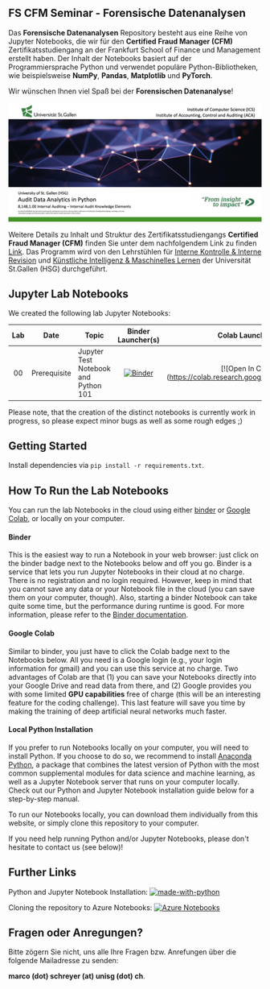 ## FS CFM Seminar - Forensische Datenanalysen

Das **Forensische Datenanalysen** Repository besteht aus eine Reihe von Jupyter Notebooks, die wir für den **Certified Fraud Manager (CFM)** Zertifikatsstudiengang an der Frankfurt School of Finance und Management erstellt haben. Der Inhalt der Notebooks basiert auf der Programmiersprache Python und verwendet populäre Python-Bibliotheken, wie beispielsweise **NumPy**, **Pandas**, **Matplotlib** und **PyTorch**. 

Wir wünschen Ihnen viel Spaß bei der **Forensischen Datenanalyse**!

![Course Banner](https://github.com/GitiHubi/courseACA/blob/master/banner.png)

Weitere Details zu Inhalt und Struktur des Zertifikatsstudiengangs **Certified Fraud Manager (CFM)** finden Sie unter dem nachfolgendem Link zu finden [Link](https://execed.frankfurt-school.de/home/individuals/compliance-forensics-audit/zertifikatsstudiengang-certified-fraud-manager). Das Programm wird von den Lehrstühlen für [Interne Kontrolle & Interne Revision](https://aca.unisg.ch/en/arbeitsgebiete/ruud/team) und [Künstliche Intelligenz & Maschinelles Lernen](https://ics.unisg.ch/chair-aiml-borth/) der Universität St.Gallen (HSG) durchgeführt.

## Jupyter Lab Notebooks

We created the following lab Jupyter Notebooks:

| Lab | Date         |Topic                                                                 | Binder Launcher(s) | Colab Launcher(s) |
|:---:|:------------:|----------------------------------------------------------------------|:--------:|:--------:|
|  00 | Prerequisite | Jupyter Test Notebook and Python 101                                 | [![Binder](https://mybinder.org/badge_logo.svg)](https://mybinder.org/v2/gh/GitiHubi/courseACA/master?filepath=labP1%2Faca_labP1.ipynb) | [![Open In Colab](https://colab.research.google.com/assets/colab-

Please note, that the creation of the distinct notebooks is currently work in progress, so please expect minor bugs as well as some rough edges ;)

## Getting Started

Install dependencies via `pip install -r requirements.txt`.

## How To Run the Lab Notebooks

You can run the lab Notebooks in the cloud using either [binder](https://mybinder.org/) or [Google Colab](https://colab.research.google.com/), or locally on your computer. 

#### Binder

This is the easiest way to run a Notebook in your web browser: just click on the binder badge next to the Notebooks below and off you go. Binder is a service that lets you run Jupyter Notebooks in their cloud at no charge. There is no registration and no login required. However, keep in mind that you cannot save any data or your Notebook file in the cloud (you can save them on your computer, though). Also, starting a binder Notebook can take quite some time, but the performance during runtime is good. For more information, please refer to the [Binder documentation](https://mybinder.readthedocs.io/en/latest/index.html).

#### Google Colab

Similar to binder, you just have to click the Colab badge next to the Notebooks below. All you need is a Google login (e.g., your login information for gmail) and you can use this service at no charge. Two advantages of Colab are that (1) you can save your Notebooks directly into your Google Drive and read data from there, and (2) Google provides you with some limited **GPU capabilities** free of charge (this will be an interesting feature for the coding challenge). This last feature will save you time by making the training of deep artificial neural networks much faster.

#### Local Python Installation

If you prefer to run Notebooks locally on your computer, you will need to install Python. If you choose to do so, we recommend to install [Anaconda Python](https://www.anaconda.com/products/individual), a package that combines the latest version of Python with the most common supplemental modules for data science and machine learning, as well as a Jupyter Notebook server that runs on your computer locally. Check out our Python and Jupyter Notebook installation guide below for a step-by-step manual.

To run our Notebooks locally, you can download them individually from this website, or simply clone this repository to your computer. 

If you need help running Python and/or Jupyter Notebooks, please don't hesitate to contact us (see below)!

## Further Links

Python and Jupyter Notebook Installation: [![made-with-python](https://img.shields.io/badge/Made%20with-Python-1f425f.svg)](https://github.com/HSG-AIML/LabML/blob/main/ml_installation_guide.pdf)

Cloning the repository to Azure Notebooks: [![Azure Notebooks](https://notebooks.azure.com/launch.png)](https://notebooks.azure.com/import/gh/HSG-AIML/LabML)

## Fragen oder Anregungen?

Bitte zögern Sie nicht, uns alle Ihre Fragen bzw. Anrefungen über die folgende Mailadresse zu senden:

**marco (dot) schreyer (at) unisg (dot) ch**.
